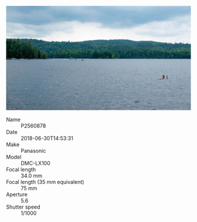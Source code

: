 [![P2560878](/photos/hd/P2560878.jpg)](/photos/full/P2560878.jpg?raw=true)

<dl>
  <dt>Name</dt>
  <dd>P2560878</dd>
  <dt>Date</dt>
  <dd>2018-06-30T14:53:31</dd>
  <dt>Make</dt>
  <dd>Panasonic</dd>
  <dt>Model</dt>
  <dd>DMC-LX100</dd>
  <dt>Focal length</dt>
  <dd>34.0 mm</dd>
  <dt>Focal length (35 mm equivalent)</dt>
  <dd>75 mm</dd>
  <dt>Aperture</dt>
  <dd>5.6</dd>
  <dt>Shutter speed</dt>
  <dd>1/1000</dd>
</dl>
